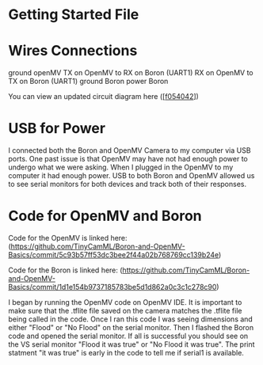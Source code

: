 # Getting Started File 

# Wires Connections

ground openMV
TX on OpenMV to RX on Boron (UART1)
RX on OpenMV to TX on Boron (UART1)
ground Boron
power Boron

You can view an updated circuit diagram here ([[f054042](https://github.com/TinyCamML/Boron/commit/2462d21630931aa3c47d347dc4785ee979b96435)])

# USB for Power

I connected both the Boron and OpenMV Camera to my computer via USB ports. One past issue is that OpenMV may have not had enough power to undergo what we were asking. When I 
plugged in the OpenMV to my computer it had enough power. USB to both Boron and OpenMV allowed us to see serial monitors for both devices and track both of their responses. 

# Code for OpenMV and Boron

Code for the OpenMV is linked here: (https://github.com/TinyCamML/Boron-and-OpenMV-Basics/commit/5c93b57ff53dc3bee2f44a02b768769cc139b24e)

Code for the Boron is linked here: (https://github.com/TinyCamML/Boron-and-OpenMV-Basics/commit/1d1e154b9737185783be5d1d862a0c3c1c278c90)

I began by running the OpenMV code on OpenMV IDE. It is important to make sure that the .tflite file saved on the camera matches the .tflite file being called in the code. 
Once I ran this code I was seeing dimensions and either "Flood" or "No Flood" on the serial monitor. Then I flashed the Boron code and opened the serial monitor. If all is successful
you should see on the VS serial monitor "Flood it was true" or "No Flood it was true". The print statment "it was true" is early in the code to tell me if serial1 is available. 
